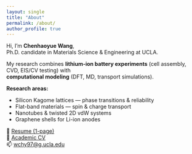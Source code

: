 ```yaml
---
layout: single
title: "About"
permalink: /about/
author_profile: true
---
```

Hi, I’m **Chenhaoyue Wang**,  
Ph.D. candidate in Materials Science & Engineering at UCLA.  

My research combines **lithium-ion battery experiments** (cell assembly, CVD, EIS/CV testing) with  
**computational modeling** (DFT, MD, transport simulations).  

**Research areas:**
- Silicon Kagome lattices — phase transitions & reliability
- Flat-band materials — spin & charge transport
- Nanotubes & twisted 2D vdW systems
- Graphene shells for Li-ion anodes

📄 [Resume (1-page)](/files/Chenhaoyue_Wang_Resume.pdf)  
📄 [Academic CV](/files/Chenhaoyue_Wang_CV.pdf)  
📫 wchy97@g.ucla.edu
